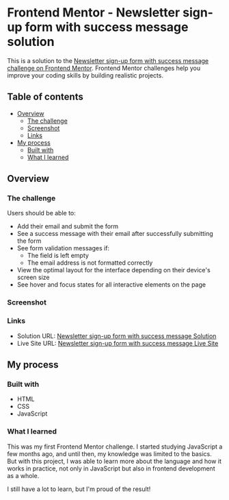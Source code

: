 # Frontend Mentor - Newsletter sign-up form with success message solution

This is a solution to the [Newsletter sign-up form with success message challenge on Frontend Mentor](https://www.frontendmentor.io/challenges/newsletter-signup-form-with-success-message-3FC1AZbNrv). Frontend Mentor challenges help you improve your coding skills by building realistic projects. 

## Table of contents

- [Overview](#overview)
  - [The challenge](#the-challenge)
  - [Screenshot](#screenshot)
  - [Links](#links)
- [My process](#my-process)
  - [Built with](#built-with)
  - [What I learned](#what-i-learned)

## Overview

### The challenge

Users should be able to:

- Add their email and submit the form
- See a success message with their email after successfully submitting the form
- See form validation messages if:
  - The field is left empty
  - The email address is not formatted correctly
- View the optimal layout for the interface depending on their device's screen size
- See hover and focus states for all interactive elements on the page

### Screenshot

### Links

- Solution URL: [Newsletter sign-up form with success message Solution](https://www.frontendmentor.io/solutions/newsletter-sign-up-form-with-success-message-solution-YuCE9zgg5u)
- Live Site URL: [Newsletter sign-up form with success message Live Site](https://dudaeses.github.io/newsletter-sign-up-with-success-message-main/)

## My process

### Built with

- HTML
- CSS
- JavaScript

### What I learned

This was my first Frontend Mentor challenge. I started studying JavaScript a few months ago, and until then, my knowledge was limited to the basics. But with this project, I was able to learn more about the language and how it works in practice, not only in JavaScript but also in frontend development as a whole.

I still have a lot to learn, but I'm proud of the result!
